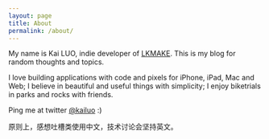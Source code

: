 ```yaml
---
layout: page
title: About
permalink: /about/
---
```


My name is Kai LUO, indie developer of [LKMAKE](http://lkmake.com). This is my blog for random thoughts and topics.

I love building applications with code and pixels for iPhone, iPad, Mac and Web; I believe in beautiful and useful things with simplicity; I enjoy biketrials in parks and rocks with friends.

Ping me at twitter [@kailuo](http://twitter.com/kailuo) :)

原则上，感想吐槽类使用中文，技术讨论会坚持英文。